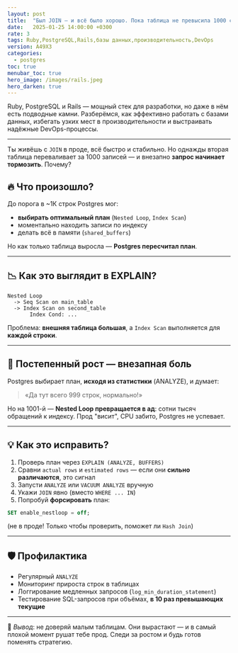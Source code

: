 ```yaml
---
layout: post
title:  "Был JOIN — и всё было хорошо. Пока таблица не превысила 1000 строк..."
date:   2025-01-25 14:00:00 +0300
rate: 3
tags: Ruby,PostgreSQL,Rails,базы данных,производительность,DevOps
version: A49X3
categories:
  - postgres
toc: true
menubar_toc: true
hero_image: /images/rails.jpeg
hero_darken: true
---
```

Ruby, PostgreSQL и Rails — мощный стек для разработки, но даже в нём есть подводные камни. Разберёмся, как эффективно работать с базами данных, избегать узких мест в производительности и выстраивать надёжные DevOps-процессы.

---
Ты живёшь с `JOIN` в проде, всё быстро и стабильно. Но однажды вторая таблица переваливает за 1000 записей — и внезапно **запрос начинает тормозить**. Почему?

## 🔥 Что произошло?

До порога в ~1К строк Postgres мог:

- **выбирать оптимальный план** (`Nested Loop`, `Index Scan`)
- моментально находить записи по индексу
- делать всё в памяти (`shared_buffers`)

Но как только таблица выросла — **Postgres пересчитал план**.

---

## 📉 Как это выглядит в EXPLAIN?

```text
Nested Loop
  -> Seq Scan on main_table
  -> Index Scan on second_table
       Index Cond: ...
````

Проблема: **внешняя таблица большая**, а `Index Scan` выполняется для **каждой строки**.

---

## 🚨 Постепенный рост — внезапная боль

Postgres выбирает план, **исходя из статистики** (ANALYZE), и думает:

> «Да тут всего 999 строк, нормально!»

Но на 1001-й — **Nested Loop превращается в ад**: сотни тысяч обращений к индексу.
Прод "висит", CPU забито, Postgres не успевает.

---

## 💡 Как это исправить?

1. Проверь план через `EXPLAIN (ANALYZE, BUFFERS)`
2. Сравни `actual rows` и `estimated rows` — если они **сильно различаются**, это сигнал
3. Запусти `ANALYZE` или `VACUUM ANALYZE` вручную
4. Укажи `JOIN` явно (вместо `WHERE ... IN`)
5. Попробуй **форсировать** план:

```sql
SET enable_nestloop = off;
```

(не в проде! Только чтобы проверить, поможет ли `Hash Join`)

---

## 🛡️ Профилактика

* Регулярный `ANALYZE`
* Мониторинг прироста строк в таблицах
* Логгирование медленных запросов (`log_min_duration_statement`)
* Тестирование SQL-запросов при объёмах, **в 10 раз превышающих текущие**

---

📌 *Вывод*: не доверяй малым таблицам. Они вырастают — и в самый плохой момент рушат тебе прод. Следи за ростом и будь готов поменять стратегию.
